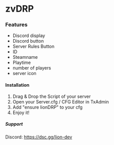 # zvDRP

### Features
- Discord display
- Discord button
- Server Rules Button
- ID
- Steamname
- Playtime
- number of players
- server icon

#### Installation
1. Drag & Drop the Script of your server
2. Open your Server.cfg / CFG Editor in TxAdmin
3. Add "ensure lionDRP" to your cfg
4. Enjoy it!

##### Support
Discord: https://dsc.gg/lion-dev
